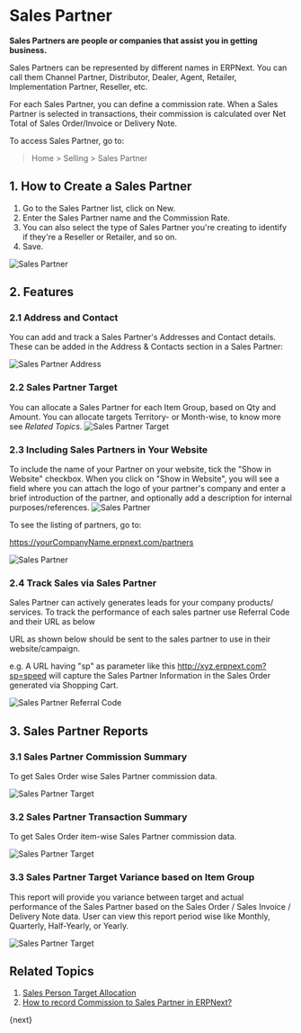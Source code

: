 <!-- add-breadcrumbs -->
# Sales Partner

**Sales Partners are people or companies that assist you in getting business.**

Sales Partners can be represented by different names in ERPNext. You can call them Channel Partner, Distributor, Dealer, Agent, Retailer, Implementation Partner, Reseller, etc.

For each Sales Partner, you can define a commission rate. When a Sales Partner is selected in transactions, their commission is calculated over Net Total of Sales Order/Invoice or Delivery Note.

To access Sales Partner, go to:
> Home > Selling > Sales Partner

## 1. How to Create a Sales Partner
1. Go to the Sales Partner list, click on New.
2. Enter the Sales Partner name and the Commission Rate.
3. You can also select the type of Sales Partner you're creating to identify if they're a Reseller or Retailer, and so on.
4. Save.

<img class="screenshot" alt="Sales Partner" src="{{docs_base_url}}/v12/assets/img/selling/sales-partner.png">

## 2. Features
### 2.1 Address and Contact
You can add and track a Sales Partner's Addresses and Contact details. These can be added in the Address & Contacts section in a Sales Partner:

<img class="screenshot" alt="Sales Partner Address" src="{{docs_base_url}}/v12/assets/img/selling/sales-partner-address.png">

### 2.2 Sales Partner Target
You can allocate a Sales Partner for each Item Group, based on Qty and Amount. You can allocate targets Territory- or Month-wise, to know more see *Related Topics*.
<img class="screenshot" alt="Sales Partner Target" src="{{docs_base_url}}/v12/assets/img/selling/sales-partner-target.png">

### 2.3 Including Sales Partners in Your Website
To include the name of your Partner on your website, tick the "Show in Website" checkbox. When you click on "Show in Website", you will see a field where you can attach the logo of your partner's company and enter a brief introduction of the partner, and optionally add a description for internal purposes/references.
<img class="screenshot" alt="Sales Partner" src="{{docs_base_url}}/v12/assets/img/selling/sales-partner-website.png">

To see the listing of partners, go to:

https://yourCompanyName.erpnext.com/partners

<img class="screenshot" alt="Sales Partner" src="{{docs_base_url}}/v12/assets/img/crm/sales-partner-listing.png">

### 2.4 Track Sales via Sales Partner

Sales Partner can actively generates leads for your company products/ services. To track the performance of each sales partner use Referral Code and their URL as below

URL as shown below should be sent to the sales partner to use in their website/campaign.

e.g. A URL having "sp" as parameter like this http://xyz.erpnext.com?sp=speed will capture the Sales Partner Information in the Sales Order generated via Shopping Cart.

<img class="screenshot" alt="Sales Partner Referral Code" src="{{docs_base_url}}/v12/assets/img/selling/sales-partner-refrral-code.png">

## 3. Sales Partner Reports
### 3.1 Sales Partner Commission Summary

To get Sales Order wise Sales Partner commission data.

<img class="screenshot" alt="Sales Partner Target" src="{{docs_base_url}}/v12/assets/img/selling/sales-partner-commission.png">

### 3.2 Sales Partner Transaction Summary
To get Sales Order item-wise Sales Partner commission data.

<img class="screenshot" alt="Sales Partner Target" src="{{docs_base_url}}/v12/assets/img/selling/sales-partner-commission-item.png">

### 3.3 Sales Partner Target Variance based on Item Group
This report will provide you variance between target and actual performance of the Sales Partner based on the Sales Order / Sales Invoice / Delivery Note data. User can view this report period wise like Monthly, Quarterly, Half-Yearly, or Yearly.

<img class="screenshot" alt="Sales Partner Target" src="{{docs_base_url}}/v12/assets/img/selling/sales-partner-target-variance.png">

## Related Topics
1. [Sales Person Target Allocation](/docs/user/manual/en/selling/sales-person-target-allocation)
2. [How to record Commission to Sales Partner in ERPNext?](https://support.erpnext.com/kb/selling/how-to-give-commission-to-sales-partner)

{next}
